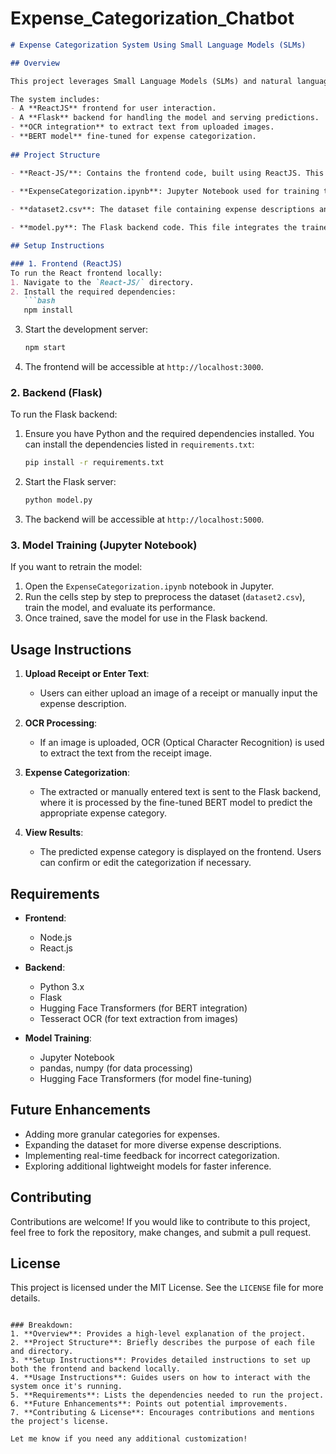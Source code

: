 # Expense_Categorization_Chatbot

```markdown
# Expense Categorization System Using Small Language Models (SLMs)

## Overview

This project leverages Small Language Models (SLMs) and natural language processing (NLP) techniques to automatically categorize expenses based on textual descriptions. The system is designed to streamline financial management processes by providing accurate and efficient categorization of expenses into predefined categories (e.g., travel, food, utilities, etc.).

The system includes:
- A **ReactJS** frontend for user interaction.
- A **Flask** backend for handling the model and serving predictions.
- **OCR integration** to extract text from uploaded images.
- **BERT model** fine-tuned for expense categorization.
  
## Project Structure

- **React-JS/**: Contains the frontend code, built using ReactJS. This folder includes components for the user interface, allowing users to upload receipts or manually enter expense descriptions.
  
- **ExpenseCategorization.ipynb**: Jupyter Notebook used for training the BERT model on a dataset of expense categories. The notebook includes steps for data preprocessing, model training, and evaluation.

- **dataset2.csv**: The dataset file containing expense descriptions and their corresponding categories. This is used to train the model.

- **model.py**: The Flask backend code. This file integrates the trained BERT model, handles incoming requests from the frontend, processes OCR-extracted or manually entered text, and returns the predicted expense category.

## Setup Instructions

### 1. Frontend (ReactJS)
To run the React frontend locally:
1. Navigate to the `React-JS/` directory.
2. Install the required dependencies:
   ```bash
   npm install
   ```
3. Start the development server:
   ```bash
   npm start
   ```
4. The frontend will be accessible at `http://localhost:3000`.

### 2. Backend (Flask)
To run the Flask backend:
1. Ensure you have Python and the required dependencies installed. You can install the dependencies listed in `requirements.txt`:
   ```bash
   pip install -r requirements.txt
   ```
2. Start the Flask server:
   ```bash
   python model.py
   ```
3. The backend will be accessible at `http://localhost:5000`.

### 3. Model Training (Jupyter Notebook)
If you want to retrain the model:
1. Open the `ExpenseCategorization.ipynb` notebook in Jupyter.
2. Run the cells step by step to preprocess the dataset (`dataset2.csv`), train the model, and evaluate its performance.
3. Once trained, save the model for use in the Flask backend.

## Usage Instructions

1. **Upload Receipt or Enter Text**: 
   - Users can either upload an image of a receipt or manually input the expense description.
   
2. **OCR Processing**:
   - If an image is uploaded, OCR (Optical Character Recognition) is used to extract the text from the receipt image.

3. **Expense Categorization**:
   - The extracted or manually entered text is sent to the Flask backend, where it is processed by the fine-tuned BERT model to predict the appropriate expense category.

4. **View Results**:
   - The predicted expense category is displayed on the frontend. Users can confirm or edit the categorization if necessary.

## Requirements

- **Frontend**:
  - Node.js
  - React.js

- **Backend**:
  - Python 3.x
  - Flask
  - Hugging Face Transformers (for BERT integration)
  - Tesseract OCR (for text extraction from images)
  
- **Model Training**:
  - Jupyter Notebook
  - pandas, numpy (for data processing)
  - Hugging Face Transformers (for model fine-tuning)

## Future Enhancements

- Adding more granular categories for expenses.
- Expanding the dataset for more diverse expense descriptions.
- Implementing real-time feedback for incorrect categorization.
- Exploring additional lightweight models for faster inference.

## Contributing

Contributions are welcome! If you would like to contribute to this project, feel free to fork the repository, make changes, and submit a pull request.

## License

This project is licensed under the MIT License. See the `LICENSE` file for more details.

```

### Breakdown:
1. **Overview**: Provides a high-level explanation of the project.
2. **Project Structure**: Briefly describes the purpose of each file and directory.
3. **Setup Instructions**: Provides detailed instructions to set up both the frontend and backend locally.
4. **Usage Instructions**: Guides users on how to interact with the system once it's running.
5. **Requirements**: Lists the dependencies needed to run the project.
6. **Future Enhancements**: Points out potential improvements.
7. **Contributing & License**: Encourages contributions and mentions the project's license.

Let me know if you need any additional customization!
